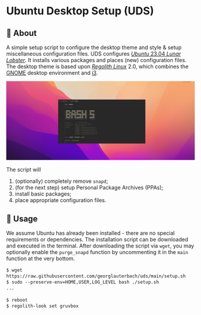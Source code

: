 # Ubuntu Desktop Setup (UDS)

## :page_with_curl: About

A simple setup script to configure the desktop theme and style & setup miscellaneous configuration files. UDS configures [_Ubuntu_ 23.04 _Lunar Lobster_][ubuntu-23.04]. It installs various packages and places (new) configuration files. The desktop theme is based upon [_Regolith Linux_][regolith-github] 2.0, which combines the [GNOME] desktop environment and [i3].

![Desktop](files/images/desktop.png)

The script will

1. (optionally) completely remove `snapd`;
2. (for the next step) setup Personal Package Archives (PPAs);
3. install basic packages;
4. place appropriate configuration files.

[ubuntu-23.04]: https://releases.ubuntu.com/23.04/
[regolith-github]: https://github.com/regolith-linux/
[GNOME]: https://www.gnome.org/
[i3]: https://i3wm.org/

## :rocket: Usage

We assume Ubuntu has already been installed - there are no special requirements or dependencies. The installation script can be downloaded and executed in the terminal. After downloading the script via `wget`, you may optionally enable the `purge_snapd` function by uncommenting it in the `main` function at the very bottom.

```console
$ wget https://raw.githubusercontent.com/georglauterbach/uds/main/setup.sh
$ sudo --preserve-env=HOME,USER,LOG_LEVEL bash ./setup.sh
...

$ reboot
$ regolith-look set gruvbox
```
